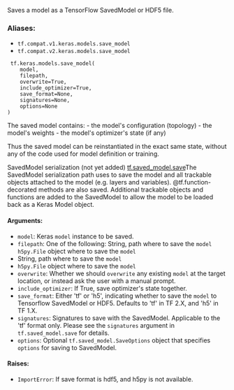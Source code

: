 
Saves a model as a TensorFlow SavedModel or HDF5 file.
### Aliases:
- `tf.compat.v1.keras.models.save_model`
- `tf.compat.v2.keras.models.save_model`

```
 tf.keras.models.save_model(
    model,
    filepath,
    overwrite=True,
    include_optimizer=True,
    save_format=None,
    signatures=None,
    options=None
)
```

The saved model contains: - the model's configuration (topology) - the model's weights - the model's optimizer's state (if any)

Thus the saved model can be reinstantiated in the exact same state, without any of the code used for model definition or training.

SavedModel serialization (not yet added)
[tf.saved_model.save](https://www.tensorflow.org/api_docs/python/tf/saved_model/save)The SavedModel serialization path uses  to save the model and all trackable objects attached to the model (e.g. layers and variables). @tf.function-decorated methods are also saved. Additional trackable objects and functions are added to the SavedModel to allow the model to be loaded back as a Keras Model object.

#### Arguments:
- `model`: Keras `model` instance to be saved.
- `filepath`: One of the following:
String, path where to save the `model`
`h5py.File` object where to save the `model`
- String, path where to save the `model`
- `h5py.File` object where to save the `model`
- `overwrite`: Whether we should `overwrite` any existing `model` at the target location, or instead ask the user with a manual prompt.
- `include_optimizer`: If True, save optimizer's state together.
- `save_format`: Either 'tf' or 'h5', indicating whether to save the `model` to Tensorflow SavedModel or HDF5. Defaults to 'tf' in TF 2.X, and 'h5' in TF 1.X.
- `signatures`: Signatures to save with the SavedModel. Applicable to the 'tf' format only. Please see the `signatures` argument in `tf.saved_model.save` for details.
- `options`: Optional `tf.saved_model.SaveOptions` object that specifies `options` for saving to SavedModel.
#### Raises:
- `ImportError`: If save format is hdf5, and h5py is not available.
